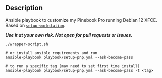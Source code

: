 ## Description

Ansible playbook to customize my Pinebook Pro running Debian 12 XFCE. Based on [`setup-workstation`](https://github.com/matuzalemmuller/setup-workstation).

**_Use it at your own risk. Not open for pull requests or issues._**

```
./wrapper-script.sh

# or install ansible requirements and run
ansible-playbook playbook/setup-pnp.yml --ask-become-pass

# to run a specific tag (may need to set first time install)
ansible-playbook playbook/setup-pnp.yml --ask-become-pass -t <tag>
```
